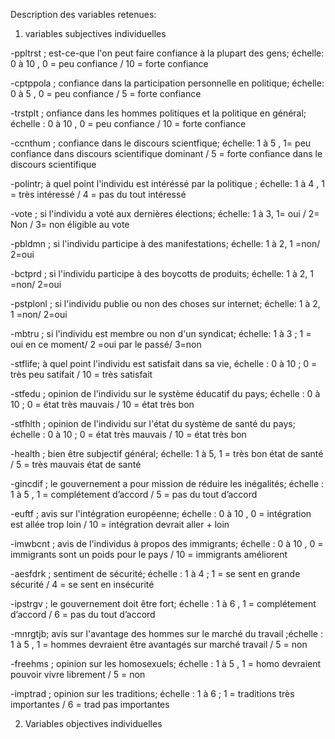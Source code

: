 
Description des variables retenues:


1. variables subjectives individuelles


-ppltrst ; est-ce-que l'on peut faire confiance à la plupart des gens; échelle: 0 à 10 , 0 = peu confiance / 10 = forte confiance

-cptppola ; confiance dans la participation personnelle en politique; échelle: 0 à 5 , 0 = peu confiance / 5 = forte confiance

-trstplt ; onfiance dans les hommes politiques et la politique en général; échelle : 0 à 10 , 0 = peu confiance / 10 = forte confiance

-ccnthum ; confiance dans le discours scientfique;  échelle: 1 à 5 , 1= peu confiance dans discours scientifique dominant / 5 = forte confiance dans le discours scientifique

-polintr; à quel point l'individu est intéréssé par la politique ; échelle: 1 à 4 , 1 = très intéressé / 4 = pas du tout intéressé

-vote ; si l'individu a voté aux dernières élections; échelle: 1 à 3,  1= oui / 2= Non / 3= non éligible au vote

-pbldmn ; si l'individu participe à des manifestations; échelle: 1 à 2, 1 =non/ 2=oui

-bctprd ; si l'individu participe à des boycotts de produits; échelle: 1 à 2, 1 =non/ 2=oui

-pstplonl ; si l'individu publie ou non des choses sur internet; échelle: 1 à 2, 1 =non/ 2=oui

-mbtru ; si l'individu est membre ou non d'un syndicat; échelle: 1 à 3 ; 1 = oui en ce moment/ 2 =oui par le passé/ 3=non 

-stflife; à quel point l'individu est satisfait dans sa vie, échelle : 0 à 10 ; 0 = très peu satifait / 10 = très satisfait

-stfedu ; opinion de l'individu sur le système éducatif du pays; échelle : 0 à 10 ; 0 = état très mauvais / 10 = état très bon

-stfhlth ; opinion de l'individu sur l'état du système de santé du pays; échelle : 0 à 10 ; 0 = état très mauvais / 10 = état très bon

-health ; bien être subjectif général; échelle: 1 à 5, 1 = très bon état de santé / 5 = très mauvais état de santé

-gincdif ; le gouvernement a pour mission de réduire les inégalités; échelle : 1 à 5 , 1 = complétement d’accord / 5 = pas du tout d’accord

-euftf ; avis sur l'intégration européenne; échelle : 0 à 10 , 0 = intégration est allée trop loin / 10 = intégration devrait aller + loin

-imwbcnt ; avis de l'individus à propos des immigrants; échelle : 0 à 10 , 0 = immigrants sont un poids pour le pays / 10 = immigrants améliorent

-aesfdrk ; sentiment de sécurité; échelle : 1 à 4 ; 1 = se sent en grande sécurité / 4 = se sent en insécurité

-ipstrgv ; le gouvernement doit être fort; échelle : 1 à 6 , 1 = complétement d’accord / 6 = pas du tout d’accord

-mnrgtjb; avis sur l'avantage des hommes sur le marché du travail ;échelle : 1 à 5 , 1 = hommes devraient être avantagés sur marché travail / 5 = non

-freehms ; opinion sur les homosexuels; échelle : 1 à 5 , 1 = homo devraient pouvoir vivre librement / 5 = non

-imptrad ; opinion sur les traditions; échelle : 1 à 6 ; 1 = traditions très importantes / 6 = trad pas importantes



2. Variables objectives individuelles


